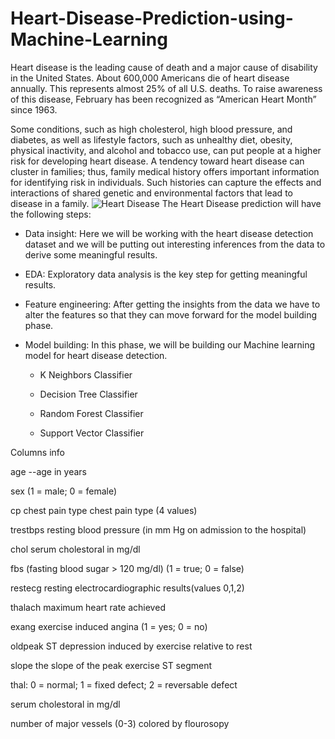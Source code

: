 # Heart-Disease-Prediction-using-Machine-Learning

Heart disease is the leading cause of death and a major cause of disability in the United States. About 600,000 Americans die of heart disease annually. This represents almost 25% of all U.S. deaths. To raise awareness of this disease, February has been recognized as “American Heart Month” since 1963.

Some conditions, such as high cholesterol, high blood pressure, and diabetes, as well as lifestyle factors, such as unhealthy diet, obesity, physical inactivity, and alcohol and tobacco use, can put people at a higher risk for developing heart disease. A tendency toward heart disease can cluster in families; thus, family medical history offers important information for identifying risk in individuals. Such histories can capture the effects and interactions of shared genetic and environmental factors that lead to disease in a family.
![Heart Disease](https://www.worldkidneyday.org/wp-content/uploads/2018/06/Cardiovascular-624x624.png)
The Heart Disease prediction will have the following steps:

- Data insight: Here we will be working with the heart disease detection dataset and we will be putting out interesting inferences from the data to derive some meaningful results.
- EDA: Exploratory data analysis is the key step for getting meaningful results.
- Feature engineering: After getting the insights from the data we have to alter the features so that they can move forward for the model building phase.
- Model building: In this phase, we will be building our Machine learning model for heart disease detection.

    - K Neighbors Classifier

    - Decision Tree Classifier

    - Random Forest Classifier

    - Support Vector Classifier

Columns info

age --age in years

sex (1 = male; 0 = female)

cp chest pain type chest pain type (4 values)

trestbps resting blood pressure (in mm Hg on admission to the hospital)

chol serum cholestoral in mg/dl

fbs (fasting blood sugar > 120 mg/dl) (1 = true; 0 = false)

restecg resting electrocardiographic results(values 0,1,2)

thalach maximum heart rate achieved

exang exercise induced angina (1 = yes; 0 = no)

oldpeak ST depression induced by exercise relative to rest

slope the slope of the peak exercise ST segment

thal: 0 = normal; 1 = fixed defect; 2 = reversable defect

serum cholestoral in mg/dl

number of major vessels (0-3) colored by flourosopy
